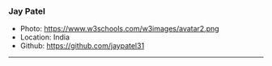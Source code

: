 ### Jay Patel
- Photo: https://www.w3schools.com/w3images/avatar2.png
- Location: India
- Github: https://github.com/jaypatel31
***
